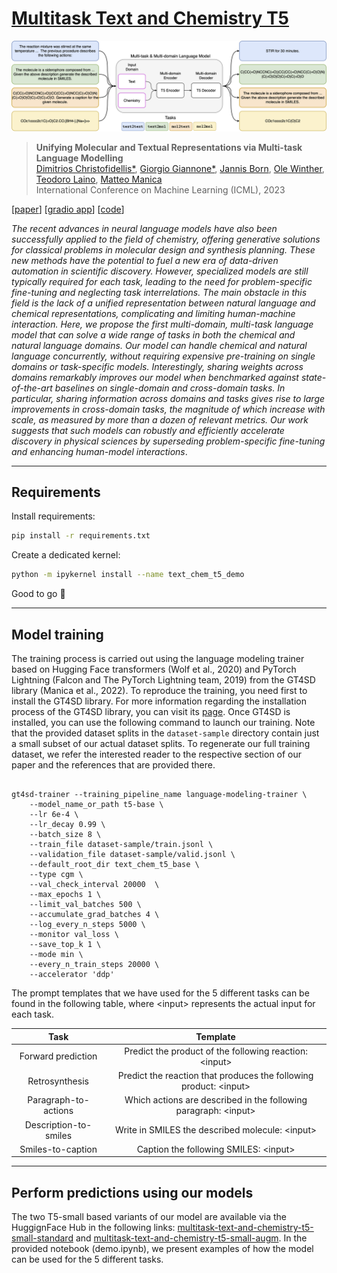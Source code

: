 # [Multitask Text and Chemistry T5](https://arxiv.org/abs/2301.12586)

![clm](https://github.com/GT4SD/multitask_text_and_chemistry_t5/blob/main/assets/clm_pipeline.png)

> **Unifying Molecular and Textual Representations via Multi-task Language Modelling**   
> [Dimitrios Christofidellis*](https://researcher.watson.ibm.com/researcher/view.php?person=zurich-DIC), [Giorgio Giannone*](https://georgosgeorgos.github.io/), [Jannis Born](https://research.ibm.com/people/jannis-born), [Ole Winther](https://olewinther.github.io), [Teodoro Laino](https://research.ibm.com/people/teodoro-laino), [Matteo Manica](https://research.ibm.com/people/matteo-manica)  
> International Conference on Machine Learning (ICML), 2023

[[paper](https://arxiv.org/abs/2301.12586)]
[[gradio app](https://huggingface.co/spaces/GT4SD/multitask-text-and-chemistry-t5)]
[[code](https://github.com/GT4SD/multitask_text_and_chemistry_t5)]


*The recent advances in neural language models have also been successfully applied to the field of chemistry, offering generative solutions for classical problems in molecular design and synthesis planning. These new methods have the potential to fuel a new era of data-driven automation in scientific discovery. However, specialized models are still typically required for each task, leading to the need for problem-specific fine-tuning and neglecting task interrelations. The main obstacle in this field is the lack of a unified representation between natural language and chemical representations, complicating and limiting human-machine interaction.
Here, we propose the first multi-domain, multi-task language model that can solve a wide range of tasks in both the chemical and natural language domains. Our model can handle chemical and natural language concurrently, without requiring expensive pre-training on single domains or task-specific models. Interestingly, sharing weights across domains remarkably improves our model when benchmarked against state-of-the-art baselines on single-domain and cross-domain tasks. In particular, sharing information across domains and tasks gives rise to large improvements in cross-domain tasks, the magnitude of which increase with scale, as measured by more than a dozen of relevant metrics. Our work suggests that such models can robustly and efficiently accelerate discovery in physical sciences by superseding problem-specific fine-tuning and enhancing human-model interactions*.




---------
## Requirements

Install requirements:

```sh
pip install -r requirements.txt
```

Create a dedicated kernel:

```sh
python -m ipykernel install --name text_chem_t5_demo
```

Good to go :rocket:

---------
## Model training

The training process is carried out using the language modeling trainer based on Hugging Face transformers (Wolf et al., 2020) and PyTorch Lightning (Falcon
and The PyTorch Lightning team, 2019) from the GT4SD library (Manica et al., 2022). To reproduce the training, you need first to install the GT4SD library. For more information regarding the installation process of the GT4SD library, you can visit its [page](https://github.com/GT4SD/gt4sd-core). Once GT4SD is installed, you can use the following command to launch our training. Note that the provided dataset splits in the `dataset-sample` directory contain just a small subset of our actual dataset splits.
To regenerate our full training dataset, we refer the interested reader to the respective section of our paper and the references that are provided there.

```buildoutcfg

gt4sd-trainer --training_pipeline_name language-modeling-trainer \
    --model_name_or_path t5-base \
    --lr 6e-4 \
    --lr_decay 0.99 \
    --batch_size 8 \
    --train_file dataset-sample/train.jsonl \
    --validation_file dataset-sample/valid.jsonl \
    --default_root_dir text_chem_t5_base \
    --type cgm \
    --val_check_interval 20000  \
    --max_epochs 1 \
    --limit_val_batches 500 \
    --accumulate_grad_batches 4 \
    --log_every_n_steps 5000 \
    --monitor val_loss \
    --save_top_k 1 \
    --mode min \
    --every_n_train_steps 20000 \
    --accelerator 'ddp' 

```

The prompt templates that we have used for the 5 different tasks can be found in the following table, where \<input> represents the actual input for each task. 

|          Task         |                              Template                             |
|:---------------------:|:-----------------------------------------------------------------:|
|   Forward prediction  |       Predict the product of the following reaction: \<input>      |
|     Retrosynthesis    | Predict the reaction that produces the following product: \<input> |
|  Paragraph-to-actions |  Which actions are described in the following paragraph: \<input>  |
| Description-to-smiles |          Write in SMILES the described molecule: \<input>          |
|   Smiles-to-caption   |               Caption the following SMILES: \<input>               |

---------
## Perform predictions using our models

The two T5-small based variants of our model are available via the HuggignFace Hub in the following links: [multitask-text-and-chemistry-t5-small-standard](https://huggingface.co/GT4SD/multitask-text-and-chemistry-t5-small-standard) and  [multitask-text-and-chemistry-t5-small-augm](https://huggingface.co/GT4SD/multitask-text-and-chemistry-t5-small-augm). In the provided notebook (demo.ipynb), we present examples of how the model can be used for the 5 different tasks.  
